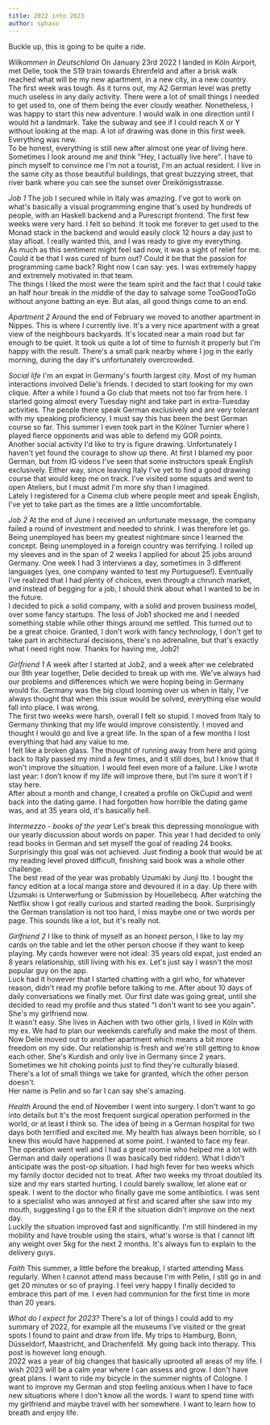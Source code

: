 ```yaml
---
title: 2022 into 2023
author: sphaso
---
```


Buckle up, this is going to be quite a ride.

*Wilkommen in Deutschland*
On January 23rd 2022 I landed in Köln Airport, met Delie, took the S19 train towards Ehrenfeld and after a brisk walk reached what will be my new apartment, in a new city, in a new country.    
The first week was tough. As it turns out, my A2 German level was pretty much useless in any daily activity. There were a lot of small things I needed to get used to, one of them being the ever cloudy weather. Nonetheless, I was happy to start this new adventure. I would walk in one direction until I would hit a landmark. Take the subway and see if I could reach X or Y without looking at the map. A lot of drawing was done in this first week. Everything was new.    
To be honest, everything is still new after almost one year of living here. Sometimes I look around me and think "Hey, I actually live here". I have to pinch myself to convince me I'm not a tourist, I'm an actual resident. I live in the same city as those beautiful buildings, that great buzzying street, that river bank where you can see the sunset over Dreikönigsstrasse.

*Job 1*
The job I secured while in Italy was amazing. I've got to work on what's basically a visual programming engine that's used by hundreds of people, with an Haskell backend and a Purescript frontend. The first few weeks were very hard. I felt so behind. It took me forever to get used to the Monad stack in the backend and would easily clock 12 hours a day just to stay afloat. I really wanted this, and I was ready to give my everything.    
As much as this sentiment might feel sad now, it was a sight of relief for me. Could it be that I was cured of burn out? Could it be that the passion for programming came back? Right now I can say: yes. I was extremely happy and extremely motivated in that team.    
The things I liked the most were the team spirit and the fact that I could take an half hour break in the middle of the day to salvage some TooGoodToGo without anyone batting an eye. But alas, all good things come to an end.

*Apartment 2*
Around the end of February we moved to another apartment in Nippes. This is where I currently live. It's a very nice apartment with a great view of the neighbours backyards. It's located near a main road but far enough to be quiet. It took us quite a lot of time to furnish it properly but I'm happy with the result. There's a small park nearby where I jog in the early morning, during the day it's unfortunately overcrowded.

*Social life*
I'm an expat in Germany's fourth largest city. Most of my human interactions involved Delie's friends. I decided to start looking for my own clique. After a while I found a Go club that meets not too far from here. I started going almost every Tuesday night and take part in extra-Tuesday activities. The people there speak German exclusively and are very tolerant with my speaking proficiency. I must say this has been the best German course so far. This summer I even took part in the Kölner Turnier where I played fierce opponents and was able to defend my GOR points.    
Another social activity I'd like to try is figure drawing. Unfortunately I haven't yet found the courage to show up there. At first I blamed my poor German, but from IG videos I've seen that some instructors speak English exclusively. Either way, since leaving Italy I've yet to find a good drawing course that would keep me on track. I've visited some squats and went to open Ateliers, but I must admit I'm more shy than I imagined.    
Lately I registered for a Cinema club where people meet and speak English, I've yet to take part as the times are a little uncomfortable.

*Job 2*
At the end of June I received an unfortunate message, the company failed a round of investment and needed to shrink. I was therefore let go. Being unemployed has been my greatest nightmare since I learned the concept. Being unemployed in a foreign country was terrifying. I rolled up my sleeves and in the span of 2 weeks I applied for about 25 jobs around Germany. One week I had 3 interviews a day, sometimes in 3 different languages (yes, one company wanted to test my Portuguese!). Eventually I've realized that I had plenty of choices, even through a chrunch market, and instead of begging for a job, I should think about what I wanted to be in the future.    
I decided to pick a solid company, with a solid and proven business model, over some fancy startups. The loss of Job1 shocked me and I needed something stable while other things around me settled. This turned out to be a great choice. Granted, I don't work with fancy technology, I don't get to take part in architectural decisions, there's no adrenaline, but that's exactly what I need right now. Thanks for having me, Job2!

*Girlfriend 1*
A week after I started at Job2, and a week after we celebrated our 8th year together, Delie decided to break up with me. We've always had our problems and differences which we were hoping being in Germany would fix. Germany was the big cloud looming over us when in Italy, I've always thought that when this issue would be solved, everything else would fall into place. I was wrong.    
The first two weeks were harsh, overall I felt so stupid. I moved from Italy to Germany thinking that my life would improve consistently. I moved and thought I would go and live a great life. In the span of a few months I lost everything that had any value to me.    
I felt like a broken glass. The thought of running away from here and going back to Italy passed my mind a few times, and it still does, but I know that it won't improve the situation. I would feel even more of a failure. Like I wrote last year: I don’t know if my life will improve there, but I’m sure it won’t if I stay here.     
After about a month and change, I created a profile on OkCupid and went back into the dating game. I had forgotten how horrible the dating game was, and at 35 years old, it's basically hell.

*Intermezzo - books of the year*
Let's break this depressing monologue with our yearly discussion about words on paper. This year I had decided to only read books in German and set myself the goal of reading 24 books. Surprisingly this goal was not achieved. Just finding a book that would be at my reading level proved difficult, finishing said book was a whole other challenge.    
The best read of the year was probably Uzumaki by Junji Ito. I bought the fancy edition at a local manga store and devoured it in a day. Up there with Uzumaki is Unterwerfung or Submission by Houellebecq. After watching the Netflix show I got really curious and started reading the book. Surprisingly the German translation is not too hard, I miss maybe one or two words per page. This sounds like a lot, but it's really not.

*Girlfriend 2*
I like to think of myself as an honest person, I like to lay my cards on the table and let the other person choose if they want to keep playing. My cards however were not ideal: 35 years old expat, just ended an 8 years relationship, still living with his ex. Let's just say I wasn't the most popular guy on the app.    
Luck had it however that I started chatting with a girl who, for whatever reason, didn't read my profile before talking to me. After about 10 days of daily conversations we finally met. Our first date was going great, until she decided to read my profile and thus stated "I don't want to see you again". She's my girlfriend now.    
It wasn't easy. She lives in Aachen with two other girls, I lived in Köln with my ex. We had to plan our weekends carefully and make the most of them. Now Delie moved out to another apartment which means a bit more freedom on my side. Our relationship is fresh and we're still getting to know each other. She's Kurdish and only live in Germany since 2 years. Sometimes we hit choking points just to find they're culturally biased. There's a lot of small things we take for granted, which the other person doesn't.    
Her name is Pelin and so far I can say she's amazing.

*Health*
Around the end of November I went into surgery. I don't want to go into details but it's the most frequent surgical operation performed in the world, or at least I think so. The idea of being in a German hospital for two days both terrified and excited me. My health has always been horrible, so I knew this would have happened at some point. I wanted to face my fear.    
The operation went well and I had a great roomie who helped me a lot with German and daily operations (I was basically bed ridden). What I didn't anticipate was the post-op situation. I had high fever for two weeks which my family doctor decided not to treat. After two weeks my throat doubled its size and my ears started hurting. I could barely swallow, let alone eat or speak. I went to the doctor who finally gave me some antibiotics. I was sent to a specialist who was annoyed at first and scared after she saw into my mouth, suggesting I go to the ER if the situation didn't improve on the next day.    
Luckily the situation improved fast and significantly. I'm still hindered in my mobility and have trouble using the stairs, what's worse is that I cannot lift any weight over 5kg for the next 2 months. It's always fun to explain to the delivery guys.

*Faith*
This summer, a little before the breakup, I started attending Mass regularly. When I cannot attend mass because I'm with Pelin, I still go in and get 20 minutes or so of praying. I feel very happy I finally decided to embrace this part of me. I even had communion for the first time in more than 20 years.

*What do I expect for 2023?*
There's a lot of things I could add to my summary of 2022, for example all the museums I've visited or the great spots I found to paint and draw from life. My trips to Hamburg, Bonn, Düsseldorf, Maastricht, and Drachenfeld. My going back into therapy. This post is however long enough.    
2022 was a year of big changes that basically uprooted all areas of my life. I wish 2023 will be a calm year where I can assess and grow. I don't have great plans. I want to ride my bicycle in the summer nights of Cologne. I want to improve my German and stop feeling anxious when I have to face new situations where I don't know all the words. I want to spend time with my girlfriend and maybe travel with her somewhere. I want to learn how to breath and enjoy life.
